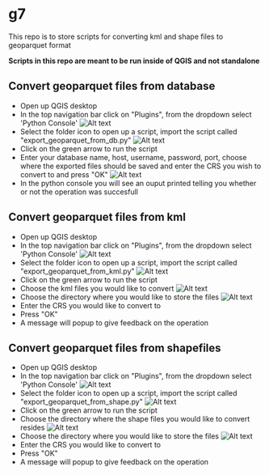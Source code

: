 # g7
This repo is to store scripts for converting kml and shape files to geoparquet format

**Scripts in this repo are meant to be run inside of QGIS and not standalone**

## Convert geoparquet files from database

- Open up QGIS desktop
- In the top navigation bar click on "Plugins", from the dropdown select 'Python Console'
![Alt text](images/step1.png)
- Select the folder icon to open up a script, import the script called "export_geoparquet_from_db.py"
![Alt text](images/step2.png)
- Click on the green arrow to run the script
- Enter your database name, host, username, password, port, choose where the exported files should be saved and enter the CRS you wish to convert to and press "OK"
![Alt text](images/step3.png)
- In the python console you will see an ouput printed telling you whether or not the operation was succesfull

## Convert geoparquet files from kml

- Open up QGIS desktop
- In the top navigation bar click on "Plugins", from the dropdown select 'Python Console'
![Alt text](images/step1.png)
- Select the folder icon to open up a script, import the script called "export_geoparquet_from_kml.py"
![Alt text](images/step2.png)
- Click on the green arrow to run the script
- Choose the kml files you would like to convert
![Alt text](images/step4.png)
- Choose the directory where you would like to store the files
![Alt text](images/step5.png)
- Enter the CRS you would like to convert to
- Press "OK"
- A message will popup to give feedback on the operation

## Convert geoparquet files from shapefiles

- Open up QGIS desktop
- In the top navigation bar click on "Plugins", from the dropdown select 'Python Console'
![Alt text](images/step1.png)
- Select the folder icon to open up a script, import the script called "export_geoparquet_from_shape.py"
![Alt text](images/step2.png)
- Click on the green arrow to run the script
- Choose the directory where the shape files you would like to convert resides
![Alt text](images/step4.png)
- Choose the directory where you would like to store the files
![Alt text](images/step5.png)
- Enter the CRS you would like to convert to
- Press "OK"
- A message will popup to give feedback on the operation